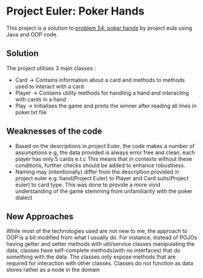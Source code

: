 # Project Euler: Poker Hands
This project is a solution to [problem 54: poker hands](https://projecteuler.net/problem=54) by project eula using Java
and OOP code.

## Solution
The project utilises 3 main classes :
- Card -> Contains information about a card and methods to methods used to interact with a card
- Player -> Contains utility methods for handling a hand and interacting with cards in a hand
- Play -> Initialises the game and prints the winner after reading all lines in poker.txt file

## Weaknesses of the code
- Based on the descriptions in project Euler, the code makes a number of assumptions e.g, the data provided is always
error free and clean, each player has only 5 cards e.t.c This means that in contexts without these conditions, further 
checks should be added to enhance robustness.
- Naming may (intentionally) differ from the description provided in project euler e.g. hand(Project Euler) to Player
and Card suits(Project euler) to card type. This was done to provide a more vivid understanding of the game stemming from
unfamiliarity with the poker dialect

## New Approaches
While most of the technologies used are not new to me, the approach to OOP is a bit modified from what I usually do.
For instance, instead of POJOs having getter and setter methods with util/service classes manipulating the data, classes
have self-complete methods(with no interfaces) that do something with the data. The classes only expose methods that are
required for interaction with other classes. Classes do not function as data stores rather as a node in the domain